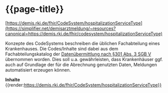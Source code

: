 # {{page-title}} 
[https://demis.rki.de/fhir/CodeSystem/hospitalizationServiceType](https://simplifier.net/demisarztmeldung/~resources?canonical=https://demis.rki.de/fhir/codesystem/hospitalizationServiceType) 

Konzepte des CodeSystems beschreiben die üblichen Fachabteilung eines Krankenhauses. Die Codes/Inhalte sind dabei aus dem Fachabteilungskatalog der [Datenübermittlung nach §301 Abs. 3 SGB V](https://www.dkgev.de/fileadmin/default/Mediapool/2_Themen/2.1_Digitalisierung_Daten/2.1.3._Elektronische_Datenuebermittlung/2.1.3.1._Datenuebermittlung_zu_Abrechnungszwecken/01_GKV/01_Gesamtdokumentation/Gesamtdokumentation_SGBV_301_2019-03-28.pdf) übernommen worden. Dies soll u.a. gewährleisten, dass Krankenhäuser ggf. auch auf Grundlage der für die Abrechnung genutzten Daten, Meldungen automatisiert erzeugen können.

**Inhalte**
{{render:https://demis.rki.de/fhir/CodeSystem/hospitalizationServiceType}}